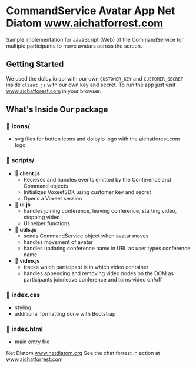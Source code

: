 # CommandService Avatar App Net Diatom www.aichatforrest.com

Sample implementation for JavaScript (Web) of the CommandService for multiple participants to move avatars across the screen.

## Getting Started

We used the dolby.io api with our own `CUSTOMER_KEY` and `CUSTOMER_SECRET` inside `client.js` with our own key and secret.
To run the app just visit www.aichatforest.com in your browser. 

## What's Inside Our package

### 📁 icons/

- svg files for button icons and dolbyio logo with the aichatforest.com logo

### 📁 scripts/

- 📄 **client.js**
  - Recieves and handles events emitted by the Conference and Command objects
  - Initializes VoxeetSDK using customer key and secret
  - Opens a Voxeet session
- 📄 **ui.js**
  - handles joining conference, leaving conference, starting video, stopping video
  - UI helper functions
- 📄 **utils.js**
  - sends CommandService object when avatar moves
  - handles movement of avatar
  - handles updating conference name in URL as user types conference name
- 📄 **video.js**
  - tracks which participant is in which video container
  - handles appending and removing video nodes on the DOM as participants join/leave conference and turns video on/off

### 📄 index.css

- styling
- additional formatting done with Bootstrap

### 📄 index.html

- main entry file

Net Diatom
www.netdiatom.org
See the chat forrest in action at 
www.aichatforrest.com
